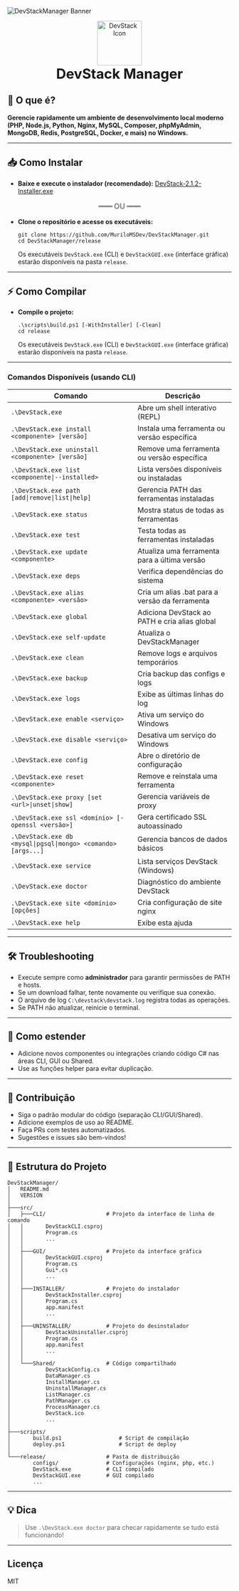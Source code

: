 ![DevStackManager Banner](https://img.shields.io/badge/Build-v2.1.2-blue?style=for-the-badge&logo=build)

<p align="center">
    <img src="src/Shared/DevStack.ico" alt="DevStack Icon" width="100" height="100"/><br>
    <span style="font-size:2.2em; font-weight:bold; margin-bottom:7px;">DevStack Manager</span>
</p>

## 🚀 O que é?
**Gerencie rapidamente um ambiente de desenvolvimento local moderno (PHP, Node.js, Python, Nginx, MySQL, Composer, phpMyAdmin, MongoDB, Redis, PostgreSQL, Docker, e mais) no Windows.**

---

## 📥 Como Instalar

* **Baixe e execute o instalador (recomendado):** [DevStack-2.1.2-Installer.exe](https://github.com/MuriloMSDev/DevStackManager/releases/tag/v2.1.2)

<div align="center" style="margin: 16px 0;">
    <span style="font-size:1.2em; font-weight:bold; color:#888;">━━━ <b>OU</b> ━━━</span>
</div>

* **Clone o repositório e acesse os executáveis:**
    ```
    git clone https://github.com/MuriloMSDev/DevStackManager.git
    cd DevStackManager/release
    ```
    Os executáveis `DevStack.exe` (CLI) e `DevStackGUI.exe` (interface gráfica) estarão disponíveis na pasta `release`.

---

## ⚡ Como Compilar

* **Compile o projeto:**
    ```
    .\scripts\build.ps1 [-WithInstaller] [-Clean]
    cd release
    ```
    Os executáveis `DevStack.exe` (CLI) e `DevStackGUI.exe` (interface gráfica) estarão disponíveis na pasta `release`.

---

### Comandos Disponíveis (usando CLI)

| Comando                                                    | Descrição                                               |
|------------------------------------------------------------|--------------------------------------------------------|
| `.\DevStack.exe`                                          | Abre um shell interativo (REPL)                        |
| `.\DevStack.exe install <componente> [versão]`            | Instala uma ferramenta ou versão específica            |
| `.\DevStack.exe uninstall <componente> [versão]`          | Remove uma ferramenta ou versão específica             |
| `.\DevStack.exe list <componente\|--installed>`           | Lista versões disponíveis ou instaladas                |
| `.\DevStack.exe path [add\|remove\|list\|help]`           | Gerencia PATH das ferramentas instaladas               |
| `.\DevStack.exe status`                                    | Mostra status de todas as ferramentas                  |
| `.\DevStack.exe test`                                      | Testa todas as ferramentas instaladas                  |
| `.\DevStack.exe update <componente>`                       | Atualiza uma ferramenta para a última versão           |
| `.\DevStack.exe deps`                                      | Verifica dependências do sistema                       |
| `.\DevStack.exe alias <componente> <versão>`              | Cria um alias .bat para a versão da ferramenta         |
| `.\DevStack.exe global`                                    | Adiciona DevStack ao PATH e cria alias global          |
| `.\DevStack.exe self-update`                               | Atualiza o DevStackManager                              |
| `.\DevStack.exe clean`                                     | Remove logs e arquivos temporários                     |
| `.\DevStack.exe backup`                                    | Cria backup das configs e logs                         |
| `.\DevStack.exe logs`                                      | Exibe as últimas linhas do log                         |
| `.\DevStack.exe enable <serviço>`                          | Ativa um serviço do Windows                            |
| `.\DevStack.exe disable <serviço>`                         | Desativa um serviço do Windows                         |
| `.\DevStack.exe config`                                    | Abre o diretório de configuração                       |
| `.\DevStack.exe reset <componente>`                        | Remove e reinstala uma ferramenta                      |
| `.\DevStack.exe proxy [set <url>\|unset\|show]`           | Gerencia variáveis de proxy                            |
| `.\DevStack.exe ssl <domínio> [-openssl <versão>]`        | Gera certificado SSL autoassinado                      |
| `.\DevStack.exe db <mysql\|pgsql\|mongo> <comando> [args...]` | Gerencia bancos de dados básicos                   |
| `.\DevStack.exe service`                                   | Lista serviços DevStack (Windows)                      |
| `.\DevStack.exe doctor`                                    | Diagnóstico do ambiente DevStack                       |
| `.\DevStack.exe site <domínio> [opções]`                  | Cria configuração de site nginx                        |
| `.\DevStack.exe help`                                      | Exibe esta ajuda                                       |

---

## 🛠️ Troubleshooting

- Execute sempre como **administrador** para garantir permissões de PATH e hosts.
- Se um download falhar, tente novamente ou verifique sua conexão.
- O arquivo de log `C:\devstack\devstack.log` registra todas as operações.
- Se PATH não atualizar, reinicie o terminal.

---

## 🧩 Como estender

- Adicione novos componentes ou integrações criando código C# nas áreas CLI, GUI ou Shared.
- Use as funções helper para evitar duplicação.

---

## 🤝 Contribuição

- Siga o padrão modular do código (separação CLI/GUI/Shared).
- Adicione exemplos de uso ao README.
- Faça PRs com testes automatizados.
- Sugestões e issues são bem-vindos!

---

## 📂 Estrutura do Projeto

```text
DevStackManager/
│   README.md
│   VERSION
│
├───src/
│   ├───CLI/                   # Projeto da interface de linha de comando
│   │       DevStackCLI.csproj
│   │       Program.cs
│   │       ...
│   │
│   ├───GUI/                   # Projeto da interface gráfica
│   │       DevStackGUI.csproj
│   │       Program.cs
│   │       Gui*.cs
│   │       ...
│   │
│   ├───INSTALLER/             # Projeto do instalador
│   │       DevStackInstaller.csproj
│   │       Program.cs
│   │       app.manifest
│   │       ...
│   │
│   ├───UNINSTALLER/           # Projeto do desinstalador
│   │       DevStackUninstaller.csproj
│   │       Program.cs
│   │       app.manifest
│   │       ...
│   │
│   └───Shared/                # Código compartilhado
│           DevStackConfig.cs
│           DataManager.cs
│           InstallManager.cs
│           UninstallManager.cs
│           ListManager.cs
│           PathManager.cs
│           ProcessManager.cs
│           DevStack.ico
│           ...
│
├───scripts/
│       build.ps1                  # Script de compilação
│       deploy.ps1                 # Script de deploy
│
└───release/                   # Pasta de distribuição
        configs/               # Configurações (nginx, php, etc.)
        DevStack.exe           # CLI compilado
        DevStackGUI.exe        # GUI compilado
        ...
```

---

## 💡 Dica

> Use `.\DevStack.exe doctor` para checar rapidamente se tudo está funcionando!

---

## Licença

MIT